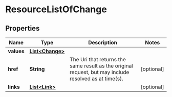 

# ResourceListOfChange

## Properties

Name | Type | Description | Notes
------------ | ------------- | ------------- | -------------
**values** | [**List&lt;Change&gt;**](Change.md) |  | 
**href** | **String** | The Uri that returns the same result as the original request,  but may include resolved as at time(s). |  [optional]
**links** | [**List&lt;Link&gt;**](Link.md) |  |  [optional]



